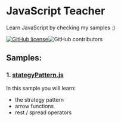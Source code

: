 # JavaScript Teacher
Learn JavaScript by checking my samples :)

[![GitHub license](https://img.shields.io/badge/license-MIT-blue.svg)](https://github.com/rogeroliveira84/javascript-teacher/blob/master/LICENSE)![GitHub contributors](https://img.shields.io/github/contributors/rogeroliveira84/javascript-teacher.svg?color=orange)

## Samples:

### 1. [stategyPattern.js](https://github.com/rogeroliveira84/javascript-teacher/blob/master/strategyPattern.js)
In this sample you will learn:
- the strategy pattern
- arrow functions
- rest / spread operators
        
